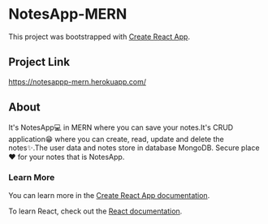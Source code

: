 # NotesApp-MERN

This project was bootstrapped with [Create React App](https://github.com/facebook/create-react-app).

## Project Link

https://notesappp-mern.herokuapp.com/

## About

It's NotesApp💻 in MERN where you can save your notes.It's CRUD application😁 where you can create, read, update and delete the notes✨.The user data and notes store in database MongoDB. Secure place❤ for your notes that is NotesApp.




### Learn More

You can learn more in the [Create React App documentation](https://facebook.github.io/create-react-app/docs/getting-started).

To learn React, check out the [React documentation](https://reactjs.org/).



